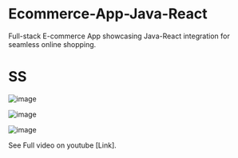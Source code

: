 # Ecommerce-App-Java-React
Full-stack E-commerce App showcasing Java-React integration for seamless online shopping.

# SS

![image](https://github.com/swapniltake1/Ecommerce-App-Java-React/assets/61576958/c7768924-eb7a-4829-b611-2c2209dfdc9d)

![image](https://github.com/swapniltake1/Ecommerce-App-Java-React/assets/61576958/e4c2ec47-ead1-473a-85fc-47f3b919f6e2)

![image](https://github.com/swapniltake1/Ecommerce-App-Java-React/assets/61576958/b9a9e915-43b2-421d-a97b-1d3977044439)

See Full video on youtube [Link].

